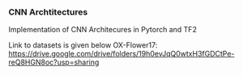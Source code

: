 ### CNN Archtitectures
Implementation of CNN Architecures in Pytorch and TF2


Link to datasets is given below
OX-Flower17:   https://drive.google.com/drive/folders/19h0evJqQ0wtxH3fGDCtPe-reQ8HGN8oc?usp=sharing
